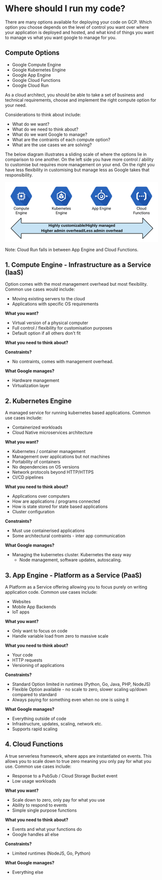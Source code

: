 # Where should I run my code?

There are many options available for deploying your code on GCP. Which option
you choose depends on the level of control you want over where your application 
is deployed and hosted, and what kind of things you want to manage vs what you 
want google to manage for you.

## Compute Options

* Google Compute Engine
* Google Kubernetes Engine
* Google App Engine
* Google Cloud Functions
* Google Cloud Run

As a cloud architect, you should be able to take a set of business and technical
requirements, choose and implement the right compute option for your need.

Considerations to think about include:

* What do we want?
* What do we need to think about?
* What do we want Google to manage?
* What are the contraints of each compute option?
* What are the use cases we are solving?

The below diagram illustrates a sliding scale of where the options lie in 
comparison to one another. On the left side you have more control / ability to
customise but requires more management on your end. On the right you have less
flexibility in customising but manage less as Google takes that responsibility.

![Options](./assets/013-deployment-options.png)

Note: Cloud Run falls in between App Engine and Cloud Functions.

## 1. Compute Engine - Infrastructure as a Service (IaaS)

Option comes with the most management overhead but most flexibility. Common use
cases would include:
* Moving existing servers to the cloud
* Applications with specific OS requirements

**What you want?**

* Virtual version of a physical computer
* Full control / flexibility for customisation purposes
* Default option if all others don't fit

**What you need to think about?**

**Constraints?**

* No contraints, comes with management overhead.

**What Google manages?**

* Hardware management
* Virtualization layer

## 2. Kubernetes Engine

A managed service for running kubernetes based applications. Common use cases
include:
* Containerized workloads
* Cloud Native microservices architecture

**What you want?**

* Kubernetes / container management
* Management over applications but not machines
* Portability of containers
* No dependencies on OS versions
* Network protocols beyond HTTP/HTTPS
* CI/CD pipelines

**What you need to think about?**

* Applications over computers
* How are applications / programs connected
* How is state stored for state based applications
* Cluster configuration

**Constraints?**

* Must use containerised applications
* Some architectural contraints - inter app communication

**What Google manages?**

* Managing the kubernetes cluster. Kubernetes the easy way
  * Node management, software updates, autoscaling.

## 3. App Engine - Platform as a Service (PaaS)

A Platform as a Service offering allowing you to focus purely on writing application
code. Common use cases include:
* Websites
* Mobile App Backends
* IoT apps

**What you want?**

* Only want to focus on code
* Handle variable load from zero to massive scale

**What you need to think about?**

* Your code
* HTTP requests
* Versioning of applications

**Constraints?**

* Standard Option limited in runtimes (Python, Go, Java, PHP, NodeJS)
* Flexible Option available - no scale to zero, slower scaling up/down compared to standard
* Always paying for something even when no one is using it

**What Google manages?**

* Everything outside of code
* Infrastructure, updates, scaling, network etc.
* Supports rapid scaling

## 4. Cloud Functions

A true serverless framework, where apps are instantiated on events. This allows
you to scale down to true zero meaning you only pay for what you use. Common
use cases include:
* Response to a PubSub / Cloud Storage Bucket event
* Low usage workloads

**What you want?**

* Scale down to zero, only pay for what you use
* Ability to respond to events
* Simple single purpose functions

**What you need to think about?**

* Events and what your functions do
* Google handles all else

**Constraints?**

* Limited runtimes (NodeJS, Go, Python)

**What Google manages?**

* Everything else
